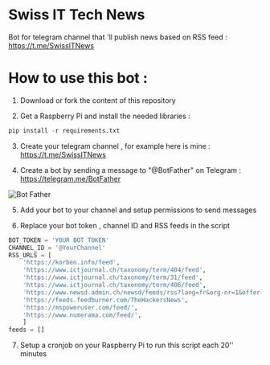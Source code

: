# Swiss IT Tech News
Bot for telegram channel that 'll publish news based on RSS feed : 
https://t.me/SwissITNews

# How to use this bot :

1) Download or fork the content of this repository

2) Get a Raspberry Pi and install the needed libraries : 

```python
pip install -r requirements.txt
```

3) Create your telegram channel , for example here is mine : 
https://t.me/SwissITNews

4) Create a bot by sending a message to "@BotFather" on Telegram : https://telegram.me/BotFather

![Bot Father](https://cdn1.telesco.pe/file/NZabVMBzG_0Rntl0ZsfxwQHwpbwdyznyiF-TLzQu7vdYlr8FcuQPbAxuhZRGYjkQUL-WkfdrmqDWiRsVaiM_CVC_Ugb6_2EYdPITtANtCTqXusUUTyXQzzGA9hYaZuahAwYm27-aaBgoh-zs3lXO3UfluRrQNeO0CiijcpNtEJI3ug1aVjyOICWdLsz4awsD92acA8VctWGyF7ZWRgQnpGdbfDkChucbh9BnPfTlxB8LeAVZmAV7YqF6eG910usqlImOPdRZGIJq2Ky42hc55ZbELry3t_bx4Rxbev8DQLM9iQhoKzmAjZ2m02DEgaCPKMIZ4X-hbOj2X87zgyTWmA.jpg)

5) Add your bot to your channel and setup permissions to send messages

6) Replace your bot token , channel ID and RSS feeds in the script 

```python
BOT_TOKEN = 'YOUR BOT TOKEN'
CHANNEL_ID = '@YourChannel'
RSS_URLS = [
    'https://korben.info/feed',
    'https://www.ictjournal.ch/taxonomy/term/404/feed',
    'https://www.ictjournal.ch/taxonomy/term/31/feed',
    'https://www.ictjournal.ch/taxonomy/term/406/feed',
    'https://www.newsd.admin.ch/newsd/feeds/rss?lang=fr&org-nr=1&offer-nr=308',
    'https://feeds.feedburner.com/TheHackersNews',
    'https://mspoweruser.com/feed/',
    'https://www.numerama.com/feed/',
    ]
feeds = []
```

7) Setup a cronjob on your Raspberry Pi to run this script each 20'' minutes
